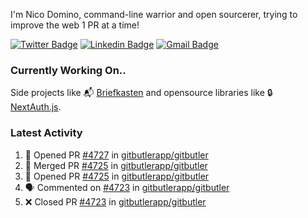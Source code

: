 
I'm Nico Domino, command-line warrior and open sourcerer, trying to improve the web 1 PR at a time!

[![Twitter Badge](https://img.shields.io/badge/-@ndom91-1ca0f1?style=flat-square&labelColor=1ca0f1&logo=twitter&logoColor=white&link=https://twitter.com/ndom91)](https://twitter.com/ndom91) [![Linkedin Badge](https://img.shields.io/badge/-ndom91-blue?style=flat-square&logo=Linkedin&logoColor=white&link=https://www.linkedin.com/in/ndom91/)](https://www.linkedin.com/in/ndom91/) [![Gmail Badge](https://img.shields.io/badge/-yo@ndo.dev-c14438?style=flat-square&logo=mail.ru&logoColor=white&link=mailto:yo@ndo.dev)](mailto:yo@ndo.dev)

### Currently Working On..

Side projects like 📬 [Briefkasten](https://briefkastenhq.com) and opensource libraries like 🔒 [NextAuth.js](https://github.com/nextauthjs/next-auth).

<!--START_SECTION_PROFILE_VIEWS:readme-info-->
<!--END_SECTION_PROFILE_VIEWS:readme-info-->

<!--START_SECTION_DAILY_COMMIT:readme-info-->
<!--END_SECTION_DAILY_COMMIT:readme-info-->

<!--START_SECTION_WEEKLY_COMMIT:readme-info-->
<!--END_SECTION_WEEKLY_COMMIT:readme-info-->

### Latest Activity

<!--START_SECTION:activity-->
1. 💪 Opened PR [#4727](https://github.com/gitbutlerapp/gitbutler/pull/4727) in [gitbutlerapp/gitbutler](https://github.com/gitbutlerapp/gitbutler)
2. 🎉 Merged PR [#4725](https://github.com/gitbutlerapp/gitbutler/pull/4725) in [gitbutlerapp/gitbutler](https://github.com/gitbutlerapp/gitbutler)
3. 💪 Opened PR [#4725](https://github.com/gitbutlerapp/gitbutler/pull/4725) in [gitbutlerapp/gitbutler](https://github.com/gitbutlerapp/gitbutler)
4. 🗣 Commented on [#4723](https://github.com/gitbutlerapp/gitbutler/pull/4723#issuecomment-2298786013) in [gitbutlerapp/gitbutler](https://github.com/gitbutlerapp/gitbutler)
5. ❌ Closed PR [#4723](https://github.com/gitbutlerapp/gitbutler/pull/4723) in [gitbutlerapp/gitbutler](https://github.com/gitbutlerapp/gitbutler)
<!--END_SECTION:activity-->

